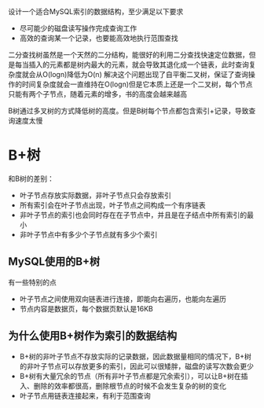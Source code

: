 设计一个适合MySQL索引的数据结构，至少满足以下要求
- 尽可能少的磁盘读写操作完成查询工作
- 高效的查询某一个记录，也要能高效地执行范围查找

二分查找树虽然是一个天然的二分结构，能很好的利用二分查找快速定位数据，但是每当插入的元素都是树内最大的元素，就会导致其退化成一个链表，此时查询复杂度就会从O(logn)降低为O(n)
解决这个问题出现了自平衡二叉树，保证了查询操作的时间复杂度就会一直维持在O(logn)但是它本质上还是一个二叉树，每个节点只能有两个子节点，随着元素的增多，书的高度会越来越高

B树通过多叉树的方式降低树的高度。但是B树每个节点都包含索引+记录，导致查询速度太慢

# B+树
和B树的差别：
- 叶子节点存放实际数据，非叶子节点只会存放索引
- 所有索引会在叶子节点出现，叶子节点之间构成一个有序链表
- 非叶子节点的索引也会同时存在在子节点中，并且是在子结点中所有索引的最小
- 非叶子节点中有多少个子节点就有多少个索引
## MySQL使用的B+树
有一些特别的点
- 叶子节点之间使用双向链表进行连接，即能向右遍历，也能向左遍历
- 节点内容是数据页，每个数据页默认是16KB


## 为什么使用B+树作为索引的数据结构
- B+树的非叶子节点不存放实际的记录数据，因此数据量相同的情况下，B+树的非叶子节点可以存放更多的索引，因此可以很矮胖，磁盘的读写次数会更少
- B+树有大量冗余的节点（所有非叶子节点都是冗余索引），可以让B+树在插入、删除的效率都很高，删除根节点的时候不会发生复杂的树的变化
- 叶子节点用链表连接起来，有利于范围查询
